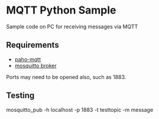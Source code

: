 # MQTT Python Sample

Sample code on PC for receiving messages via MQTT

## Requirements
- [paho-mqtt](https://pypi.org/project/paho-mqtt/)  
- [mosquitto broker](https://mosquitto.org/)

Ports may need to be opened also, such as 1883.

## Testing

mosquitto_pub -h localhost -p 1883 -t testtopic -m message